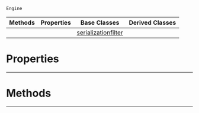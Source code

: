  `Engine`

|Methods|Properties|Base Classes|Derived Classes|
|---|---|---|---|
| | |[serializationfilter](https://github.com/ZilchEngine/ZilchDocs/blob/master/code_reference/class_reference/serializationfilter.markdown)| |


 #  Properties


---  
 #  Methods


---  
 

 